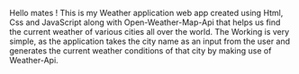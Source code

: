 Hello mates ! This is my Weather application web app created using Html, Css and JavaScript along with Open-Weather-Map-Api that helps us find the current weather of various cities all over the world. The Working is very simple, as the application takes the city name as an input from the user and generates the current weather conditions of that city by making use of Weather-Api.
